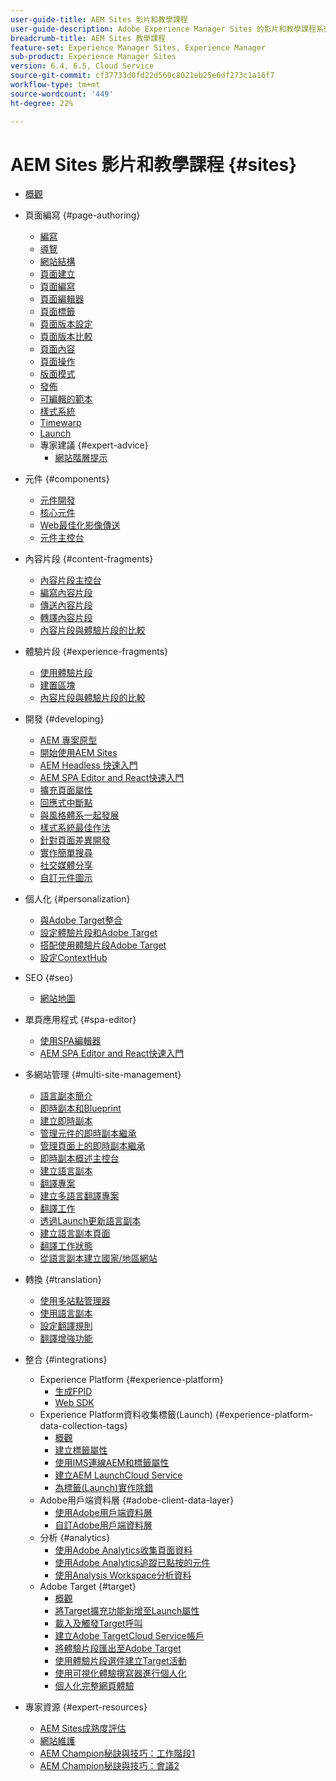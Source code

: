 ```yaml
---
user-guide-title: AEM Sites 影片和教學課程
user-guide-description: Adobe Experience Manager Sites 的影片和教學課程系列。
breadcrumb-title: AEM Sites 教學課程
feature-set: Experience Manager Sites, Experience Manager
sub-product: Experience Manager Sites
version: 6.4, 6.5, Cloud Service
source-git-commit: cf37733d0fd22d560c8021eb25e6df273c1a16f7
workflow-type: tm+mt
source-wordcount: '449'
ht-degree: 22%

---
```



# AEM Sites 影片和教學課程 {#sites}

+ [概觀](overview.md)
+ 頁面編寫 {#page-authoring}
   + [編寫](page-authoring/aem-sites-authoring-overview.md)
   + [導覽](page-authoring/basic-handling-sites-feature-video-use.md)
   + [網站結構](page-authoring/content-hierarchy-feature-video-use.md)
   + [頁面建立](page-authoring/creating-page-feature-video-use.md)
   + [頁面編寫](page-authoring/page-authoring-overview-feature-video-use.md)
   + [頁面編輯器](page-authoring/page-editor-feature-video-use.md)
   + [頁面標籤](page-authoring/page-tagging-feature-video-use.md)
   + [頁面版本設定](page-authoring/page-versioning-feature-video-use.md)
   + [頁面版本比較](page-authoring/page-diff-feature-video-use.md)
   + [頁面內容](page-authoring/page-properties-feature-video-understand.md)
   + [頁面操作](page-authoring/page-operations-feature-video-use.md)
   + [版面模式](page-authoring/responsive-layout-feature-video-understand.md)
   + [發佈](page-authoring/publication-management-feature-video-use.md)
   + [可編輯的範本](page-authoring/template-editor-feature-video-use.md)
   + [樣式系統](page-authoring/style-system-feature-video-use.md)
   + [Timewarp](page-authoring/timewarp-feature-video-use.md)
   + [Launch](page-authoring/launches.md)
   + 專家建議 {#expert-advice}
      + [網站階層提示](page-authoring/expert-advice/site-hierarchy.md)
+ 元件 {#components}
   + [元件開發](components/component-development.md)
   + [核心元件](components/core-components-feature-video-understand.md)
   + [Web最佳化影像傳送](components/web-optimized-image-delivery.md)
   + [元件主控台](components/components-console-feature-video-use.md)
+ 內容片段 {#content-fragments}
   + [內容片段主控台](https://experienceleague.adobe.com/docs/experience-manager-learn/content-fragments-console/overview.html)
   + [編寫內容片段](content-fragments/content-fragments-feature-video-use.md)
   + [傳送內容片段](content-fragments/content-fragments-delivery-feature-video-use.md)
   + [轉譯內容片段](content-fragments/content-fragments-translation-feature-video-use.md)
   + [內容片段與體驗片段的比較](content-fragments/understand-content-fragments-and-experience-fragments.md)
+ 體驗片段 {#experience-fragments}
   + [使用體驗片段](experience-fragments/experience-fragments-feature-video-use.md)
   + [建置區塊](experience-fragments/building-blocks.md)
   + [內容片段與體驗片段的比較](https://experienceleague.adobe.com/docs/experience-manager-learn/sites/content-fragments/understand-content-fragments-and-experience-fragments.html)

+ 開發 {#developing}
   + [AEM 專案原型](developing/aem-project-archetype.md)
   + [開始使用AEM Sites](https://experienceleague.adobe.com/docs/experience-manager-learn/getting-started-wknd-tutorial-develop/overview.html?lang=zh-Hant)
   + [AEM Headless 快速入門](https://experienceleague.adobe.com/docs/experience-manager-learn/getting-started-with-aem-headless/overview.html)
   + [AEM SPA Editor and React快速入門](https://experienceleague.adobe.com/docs/experience-manager-learn/getting-started-with-aem-headless/spa-editor/react/overview.html)
   + [擴充頁面屬性](developing/page-properties-technical-video-develop.md)
   + [回應式中斷點](developing/responsive-breakpoints.md)
   + [與風格體系一起發展](developing/style-system-technical-video-understand.md)
   + [樣式系統最佳作法](developing/style-organization-style-system-understand-article.md)
   + [針對頁面差異開發](developing/page-diff-technical-video-develop.md)
   + [實作簡單搜尋](developing/search-tutorial-develop.md)
   + [社交媒體分享](developing/social-media-sharing-technical-video-use.md)
   + [自訂元件圖示](developing/component-icons-technical-video-develop.md)
+ 個人化 {#personalization}
   + [與Adobe Target整合](https://helpx.adobe.com/marketing-cloud/how-to/aem-target.html)
   + [設定體驗片段和Adobe Target](personalization/experience-fragment-target-technical-video-setup.md)
   + [搭配使用體驗片段Adobe Target](personalization/experience-fragment-target-offer-feature-video-use.md)
   + [設定ContextHub](personalization/context-hub-technical-video-setup.md)
+ SEO {#seo}
   + [網站地圖](./seo/sitemaps.md)
+ 單頁應用程式 {#spa-editor}
   + [使用SPA編輯器](spa-editor/spa-editor-framework-feature-video-use.md)
   + [AEM SPA Editor and React快速入門](https://experienceleague.adobe.com/docs/experience-manager-learn/getting-started-with-aem-headless/spa-editor/react/overview.html)
+ 多網站管理 {#multi-site-management}
   + [語言副本簡介](./multi-site-management/language-copy-overview.md)
   + [即時副本和Blueprint](./multi-site-management/live-copy-and-blueprint.md)
   + [建立即時副本](./multi-site-management/create-live-copy.md)
   + [管理元件的即時副本繼承](./multi-site-management/manage-component-inheritance-live-copy.md)
   + [管理頁面上的即時副本繼承](./multi-site-management/manage-page-inheritance-live-copy.md)
   + [即時副本概述主控台](./multi-site-management/live-copy-overview-console.md)
   + [建立語言副本](./multi-site-management/create-language-copy.md)
   + [翻譯專案](./multi-site-management/manage-translation-projects.md)
   + [建立多語言翻譯專案](./multi-site-management/create-multinational-translational-project.md)
   + [翻譯工作](./multi-site-management/create-translation-job.md)
   + [透過Launch更新語言副本](./multi-site-management/updating-language-copy.md)
   + [建立語言副本頁面](./multi-site-management/create-new-page-language-copy.md)
   + [翻譯工作狀態](./multi-site-management/translation-job-status.md)
   + [從語言副本建立國家/地區網站](./multi-site-management/create-new-site.md)
+ 轉換 {#translation}
   + [使用多站點管理器](translation/multi-site-manager-feature-video-use.md)
   + [使用語言副本](translation/language-copy-feature-video-use.md)
   + [設定翻譯規則](translation/translation-rules-editor-technical-video-setup.md)
   + [翻譯增強功能](translation/translation-enhancements-feature-video-use.md)
+ 整合 {#integrations}
   + Experience Platform {#experience-platform}
      + [生成FPID](integrations/platform/fpid.md)
      + [Web SDK](integrations/platform/web-sdk.md)
   + Experience Platform資料收集標籤(Launch) {#experience-platform-data-collection-tags}
      + [概觀](integrations/experience-platform/data-collection/tags/overview.md)
      + [建立標籤屬性](integrations/experience-platform/data-collection/tags/create-tag-property.md)
      + [使用IMS連線AEM和標籤屬性](integrations/experience-platform/data-collection/tags/connect-aem-tag-property-using-ims.md)
      + [建立AEM LaunchCloud Service](integrations/experience-platform/data-collection/tags/create-aem-launch-cloud-service.md)
      + [為標籤(Launch)實作除錯](integrations/experience-platform/data-collection/tags/debug-tags-implementation.md)
   + Adobe用戶端資料層 {#adobe-client-data-layer}
      + [使用Adobe用戶端資料層](integrations/adobe-client-data-layer/data-layer-overview.md)
      + [自訂Adobe用戶端資料層](integrations/adobe-client-data-layer/data-layer-customize.md)
   + 分析 {#analytics}
      + [使用Adobe Analytics收集頁面資料](integrations/analytics/collect-data-analytics.md)
      + [使用Adobe Analytics追蹤已點按的元件](integrations/analytics/track-clicked-component.md)
      + [使用Analysis Workspace分析資料](integrations/analytics/create-analytics-workspace.md)
   + Adobe Target {#target}
      + [概觀](integrations/adobe-target/overview.md)
      + [將Target擴充功能新增至Launch屬性](integrations/adobe-target/add-target-launch-extension.md)
      + [載入及觸發Target呼叫](integrations/adobe-target/load-and-fire-target.md)
      + [建立Adobe TargetCloud Service帳戶](integrations/adobe-target/setup-aem-target-cloud-service.md)
      + [將體驗片段匯出至Adobe Target](integrations/adobe-target/export-experience-fragment-target.md)
      + [使用體驗片段選件建立Target活動](integrations/adobe-target/create-target-activity.md)
      + [使用可視化體驗撰寫器進行個人化](integrations/adobe-target/personalization-using-vec.md)
      + [個人化完整網頁體驗](integrations/adobe-target/personalization-web-page.md)
+ 專家資源 {#expert-resources}
   + [AEM Sites成熟度評估](expert-resources/maturity-assessment.md)
   + [網站維護](expert-resources/site-maintenance.md)
   + [AEM Champion秘訣與技巧：工作階段1](expert-resources/champion-tips-1.md)
   + [AEM Champion秘訣與技巧：會議2](expert-resources/champion-tips-2.md)